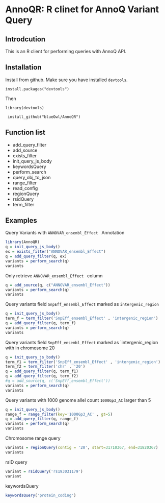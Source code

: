 # AnnoQR: R clinet for AnnoQ Variant Query

## Introdcution

This is an R client for performing queries with AnnoQ API.

## Installation

Install from github.
Make sure you have installed `devtools`. 

`install.packages("devtools")`

Then 

`library(devtools)`

` install_github("blueOwl/AnnoQR")`

## Function list

* add\_query\_filter
* add\_source
* exists\_filter
* init\_query\_js\_body
* keywordsQuery
* perform\_search
* query\_obj\_to\_json
* range\_filter
* read\_config
* regionQuery
* rsidQuery
* term\_filter

## Examples

Query Variants with `ANNOVAR_ensembl_Effect ` Annotation

```R
library(AnnoQR)
q = init_query_js_body()
ex = exists_filter("ANNOVAR_ensembl_Effect")
q = add_query_filter(q, ex)
variants = perform_search(q)
variants
```




Only retrieve `ANNOVAR_ensembl_Effect ` column

```R
q = add_source(q, c("ANNOVAR_ensembl_Effect"))
variants = perform_search(q)
variants
```



Query variants field `SnpEff_ensembl_Effect` marked as `intergenic_region`

```R
q = init_query_js_body()
term_f = term_filter('SnpEff_ensembl_Effect' , 'intergenic_region')
q = add_query_filter(q, term_f)
variants = perform_search(q)
variants
```


Query variants field `SnpEff_ensembl_Effect` marked as `intergenic_region with in chromosome 20

```R
q = init_query_js_body()
term_f1 = term_filter('SnpEff_ensembl_Effect' , 'intergenic_region')
term_f2 = term_filter('chr' , '20')
q = add_query_filter(q, term_f1)
q = add_query_filter(q, term_f2)
#q = add_source(q, c('SnpEff_ensembl_Effect'))
variants = perform_search(q)
variants
```

Query variants with 1000 genome allel count `1000Gp3_AC` larger than 5

```R
q = init_query_js_body()
range_f = range_filter(key='1000Gp3_AC' , gt=5)
q = add_query_filter(q, range_f)
variants = perform_search(q)
variants
```

Chromosome range query

```R
variants = regionQuery(contig = '20', start=31710367, end=31820367)
variants
```

rsID query

```R
variant = rsidQuery('rs193031179')
variant
```

keywordsQuery

```R
keywordsQuery('protein_coding')
```
